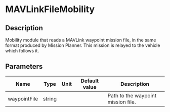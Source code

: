 # MAVLinkFileMobility
## Description

 Mobility module that reads a MAVLink waypoint mission file, in the same format produced by
 Mission Planner. This mission is relayed to the vehicle which follows it.

## Parameters

| Name | Type | Unit | Default value | Description |
| ---- | ---- | ---- | ------------- | ----------- |
| waypointFile | string |  |  |  Path to the waypoint mission file. |
